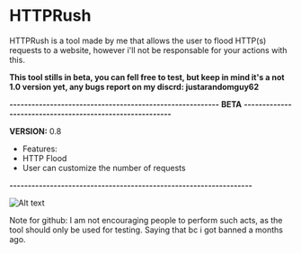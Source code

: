 # HTTPRush

HTTPRush is a tool made by me that allows the user to flood HTTP(s) requests to a website, however i'll not be responsable for your actions with this.

**This tool stills in beta, you can fell free to test, but keep in mind it's a not 1.0 version yet, any bugs report on my discrd: justarandomguy62**

**---------------------------------------------------------**
**BETA**
**---------------------------------------------------------**

**VERSION:** 0.8
- Features:
- HTTP Flood
- User can customize the number of requests

**------------------------------------------------------------------**

![Alt text]([URL-to-your-image](https://github.com/JustARandomGuy7543/HTTPRush/blob/main/HTTPRush%20Print%20Screen))



Note for github: I am not encouraging people to perform such acts, as the tool should only be used for testing.
Saying that bc i got banned a months ago.


